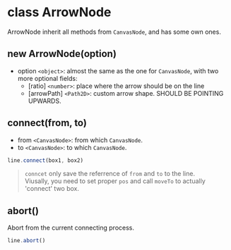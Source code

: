 # class ArrowNode

ArrowNode inherit all methods from `CanvasNode`, and has some own ones.

## new ArrowNode(option)

- option `<object>`: almost the same as the one for `CanvasNode`, with two more optional fields:
  - [ratio] `<number>`: place where the arrow should be on the line
  - [arrowPath] `<Path2D>`: custom arrow shape. SHOULD BE POINTING UPWARDS.

## connect(from, to)

- from `<CanvasNode>`: from which `CanvasNode`.
- to `<CanvasNode>`: to which `CanvasNode`.

```js
line.connect(box1, box2)
```

> `conncet` only save the referrence of `from` and `to` to the line.\
Viusally, you need to set proper `pos` and call `moveTo` to actually 'connect' two box.

## abort()

Abort from the current connecting process.

```js
line.abort()
```